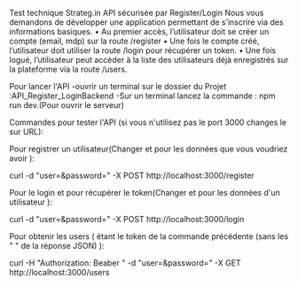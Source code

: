 Test technique
Strateg.in
API sécurisée par Register/Login
Nous vous demandons de développer une application permettant de s’inscrire via
des informations basiques.
• Au premier accès, l’utilisateur doit se créer un compte (email, mdp) sur la route
/register
• Une fois le compte créé, l’utilisateur doit utiliser la route /login pour récupérer un
token.
• Une fois logué, l’utilisateur peut accéder à la liste des utilisateurs déjà enregistrés
sur la plateforme via la route /users.


Pour lancer l'API
-ouvrir un terminal sur le dossier du Projet :API_Register_LoginBackend
-Sur un terminal lancez la commande : npm run dev.(Pour ouvrir le serveur)

Commandes pour tester l'API (si vous n'utilisez pas le port 3000 changes le sur URL):

Pour registrer un utilisateur(Changer <NewUser> et <password> pour les données que vous voudriez avoir ):

curl -d "user=<NewUser>&password=<password>" -X POST http://localhost:3000/register

Pour le login et pour récupérer le token(Changer <User> et <password> pour les données d'un utilisateur ):

curl -d "user=<User>&password=<password>" -X POST http://localhost:3000/login


Pour obtenir les users (<token> étant le token de la commande précédente (sans les " " de la réponse JSON) ):

curl -H "Authorization: Beaber <token> " -d "user=<User>&password=<password>" -X GET http://localhost:3000/users
